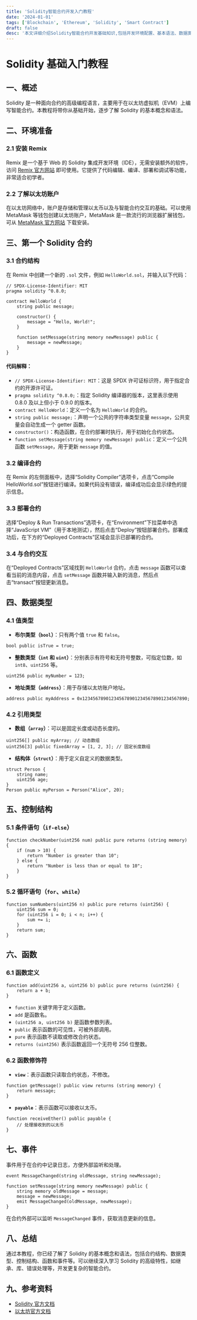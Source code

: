 ```yaml
---
title: 'Solidity智能合约开发入门教程'
date: '2024-01-01'
tags: ['Blockchain', 'Ethereum', 'Solidity', 'Smart Contract']
draft: false
desc: '本文详细介绍Solidity智能合约开发基础知识,包括开发环境配置、基本语法、数据类型、函数定义等核心概念'
---
```


# Solidity 基础入门教程

## 一、概述
Solidity 是一种面向合约的高级编程语言，主要用于在以太坊虚拟机（EVM）上编写智能合约。本教程将带你从基础开始，逐步了解 Solidity 的基本概念和语法。

## 二、环境准备

### 2.1 安装 Remix
Remix 是一个基于 Web 的 Solidity 集成开发环境（IDE），无需安装额外的软件，访问 [Remix 官方网站](https://remix.ethereum.org/) 即可使用。它提供了代码编辑、编译、部署和调试等功能，非常适合初学者。

### 2.2 了解以太坊账户
在以太坊网络中，账户是存储和管理以太币以及与智能合约交互的基础。可以使用 MetaMask 等钱包创建以太坊账户，MetaMask 是一款流行的浏览器扩展钱包，可从 [MetaMask 官方网站](https://metamask.io/) 下载安装。

## 三、第一个 Solidity 合约

### 3.1 合约结构
在 Remix 中创建一个新的 `.sol` 文件，例如 `HelloWorld.sol`，并输入以下代码：
```solidity
// SPDX-License-Identifier: MIT
pragma solidity ^0.8.0;

contract HelloWorld {
    string public message;

    constructor() {
        message = "Hello, World!";
    }

    function setMessage(string memory newMessage) public {
        message = newMessage;
    }
}
```
#### 代码解释：
- `// SPDX-License-Identifier: MIT`：这是 SPDX 许可证标识符，用于指定合约的开源许可证。
- `pragma solidity ^0.8.0;`：指定 Solidity 编译器的版本，这里表示使用 0.8.0 及以上但小于 0.9.0 的版本。
- `contract HelloWorld`：定义一个名为 `HelloWorld` 的合约。
- `string public message;`：声明一个公共的字符串类型变量 `message`，公共变量会自动生成一个 getter 函数。
- `constructor()`：构造函数，在合约部署时执行，用于初始化合约状态。
- `function setMessage(string memory newMessage) public`：定义一个公共函数 `setMessage`，用于更新 `message` 的值。

### 3.2 编译合约
在 Remix 的左侧面板中，选择“Solidity Compiler”选项卡，点击“Compile HelloWorld.sol”按钮进行编译。如果代码没有错误，编译成功后会显示绿色的提示信息。

### 3.3 部署合约
选择“Deploy & Run Transactions”选项卡，在“Environment”下拉菜单中选择“JavaScript VM”（用于本地测试），然后点击“Deploy”按钮部署合约。部署成功后，在下方的“Deployed Contracts”区域会显示已部署的合约。

### 3.4 与合约交互
在“Deployed Contracts”区域找到 `HelloWorld` 合约，点击 `message` 函数可以查看当前的消息内容，点击 `setMessage` 函数并输入新的消息，然后点击“transact”按钮更新消息。

## 四、数据类型

### 4.1 值类型
- **布尔类型（`bool`）**：只有两个值 `true` 和 `false`。
```solidity
bool public isTrue = true;
```
- **整数类型（`int` 和 `uint`）**：分别表示有符号和无符号整数，可指定位数，如 `int8`、`uint256` 等。
```solidity
uint256 public myNumber = 123;
```
- **地址类型（`address`）**：用于存储以太坊账户地址。
```solidity
address public myAddress = 0x1234567890123456789012345678901234567890;
```

### 4.2 引用类型
- **数组（`array`）**：可以是固定长度或动态长度的。
```solidity
uint256[] public myArray; // 动态数组
uint256[3] public fixedArray = [1, 2, 3]; // 固定长度数组
```
- **结构体（`struct`）**：用于定义自定义的数据类型。
```solidity
struct Person {
    string name;
    uint256 age;
}
Person public myPerson = Person("Alice", 20);
```

## 五、控制结构

### 5.1 条件语句（`if-else`）
```solidity
function checkNumber(uint256 num) public pure returns (string memory) {
    if (num > 10) {
        return "Number is greater than 10";
    } else {
        return "Number is less than or equal to 10";
    }
}
```

### 5.2 循环语句（`for`、`while`）
```solidity
function sumNumbers(uint256 n) public pure returns (uint256) {
    uint256 sum = 0;
    for (uint256 i = 0; i < n; i++) {
        sum += i;
    }
    return sum;
}
```

## 六、函数

### 6.1 函数定义
```solidity
function add(uint256 a, uint256 b) public pure returns (uint256) {
    return a + b;
}
```
- `function` 关键字用于定义函数。
- `add` 是函数名。
- `(uint256 a, uint256 b)` 是函数参数列表。
- `public` 表示函数的可见性，可被外部调用。
- `pure` 表示函数不读取或修改合约状态。
- `returns (uint256)` 表示函数返回一个无符号 256 位整数。

### 6.2 函数修饰符
- **`view`**：表示函数只读取合约状态，不修改。
```solidity
function getMessage() public view returns (string memory) {
    return message;
}
```
- **`payable`**：表示函数可以接收以太币。
```solidity
function receiveEther() public payable {
    // 处理接收到的以太币
}
```

## 七、事件
事件用于在合约中记录日志，方便外部监听和处理。
```solidity
event MessageChanged(string oldMessage, string newMessage);

function setMessage(string memory newMessage) public {
    string memory oldMessage = message;
    message = newMessage;
    emit MessageChanged(oldMessage, newMessage);
}
```
在合约外部可以监听 `MessageChanged` 事件，获取消息更新的信息。

## 八、总结
通过本教程，你已经了解了 Solidity 的基本概念和语法，包括合约结构、数据类型、控制结构、函数和事件等。可以继续深入学习 Solidity 的高级特性，如继承、库、错误处理等，开发更复杂的智能合约。

## 九、参考资料
- [Solidity 官方文档](https://docs.soliditylang.org/)
- [以太坊官方文档](https://ethereum.org/en/developers/docs/)
